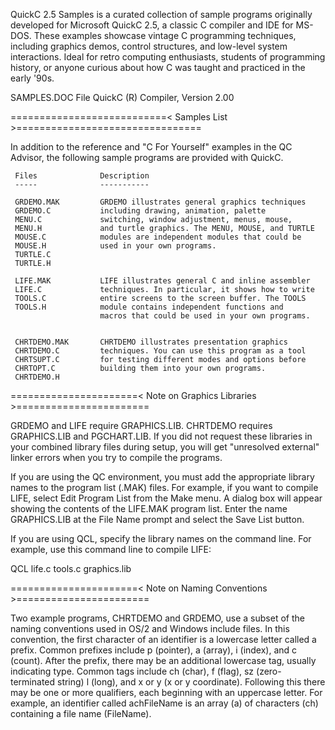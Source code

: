 QuickC 2.5 Samples is a curated collection of sample programs originally developed for Microsoft QuickC 2.5, a classic C compiler and IDE for MS-DOS. These examples showcase vintage C programming techniques, including graphics demos, control structures, and low-level system interactions. Ideal for retro computing enthusiasts, students of programming history, or anyone curious about how C was taught and practiced in the early '90s.

   SAMPLES.DOC File
   QuickC (R) Compiler, Version 2.00

===========================< Samples List >================================

In addition to the reference and "C For Yourself" examples in the QC
Advisor, the following sample programs are provided with QuickC.

     Files              Description
     -----              -----------

     GRDEMO.MAK         GRDEMO illustrates general graphics techniques
     GRDEMO.C           including drawing, animation, palette
     MENU.C             switching, window adjustment, menus, mouse,
     MENU.H             and turtle graphics. The MENU, MOUSE, and TURTLE
     MOUSE.C            modules are independent modules that could be
     MOUSE.H            used in your own programs.
     TURTLE.C
     TURTLE.H

     LIFE.MAK           LIFE illustrates general C and inline assembler
     LIFE.C             techniques. In particular, it shows how to write
     TOOLS.C            entire screens to the screen buffer. The TOOLS
     TOOLS.H            module contains independent functions and
                        macros that could be used in your own programs.


     CHRTDEMO.MAK       CHRTDEMO illustrates presentation graphics
     CHRTDEMO.C         techniques. You can use this program as a tool
     CHRTSUPT.C         for testing different modes and options before
     CHRTOPT.C          building them into your own programs.
     CHRTDEMO.H

======================< Note on Graphics Libraries >=======================

GRDEMO and LIFE require GRAPHICS.LIB. CHRTDEMO requires GRAPHICS.LIB
and PGCHART.LIB. If you did not request these libraries in your
combined library files during setup, you will get "unresolved
external" linker errors when you try to compile the programs.

If you are using the QC environment, you must add the appropriate
library names to the program list (.MAK) files. For example, if you
want to compile LIFE, select Edit Program List from the Make menu. A
dialog box will appear showing the contents of the LIFE.MAK program
list. Enter the name GRAPHICS.LIB at the File Name prompt and select
the Save List button.

If you are using QCL, specify the library names on the command line.
For example, use this command line to compile LIFE:

   QCL life.c tools.c graphics.lib


======================< Note on Naming Conventions >=======================

Two example programs, CHRTDEMO and GRDEMO, use a subset of the naming
conventions used in OS/2 and Windows include files. In this
convention, the first character of an identifier is a lowercase letter
called a prefix. Common prefixes include p (pointer), a (array), i
(index), and c (count). After the prefix, there may be an additional
lowercase tag, usually indicating type. Common tags include ch (char),
f (flag), sz (zero-terminated string) l (long), and x or y (x or y
coordinate). Following this there may be one or more qualifiers, each
beginning with an uppercase letter. For example, an identifier called
achFileName is an array (a) of characters (ch) containing a file name
(FileName).
